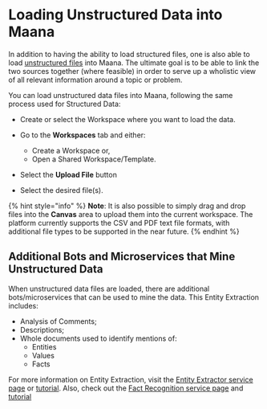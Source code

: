 # Loading Unstructured Data into Maana

In addition to having the ability to load structured files, one is also able to load [unstructured files](https://en.wikipedia.org/wiki/Unstructured_data) into Maana. The ultimate goal is to be able to link the two sources together \(where feasible\) in order to serve up a wholistic view of all relevant information around a topic or problem.

You can load unstructured data files into Maana, following the same process used for Structured Data:  

* Create or select the Workspace where you want to load the data. 
* Go to the **Workspaces** tab and either:  
  * Create a Workspace or,
  * Open a Shared Workspace/Template.

 
* Select the **Upload File** button
* Select the desired file\(s\). 

{% hint style="info" %}
**Note**:  It is also possible to simply drag and drop files into the **Canvas** area to upload them into the current workspace. The platform currently supports the CSV and PDF text file formats, with additional file types to be supported in the near future. 
{% endhint %}

## Additional Bots and Microservices that Mine Unstructured Data

When unstructured data files are loaded, there are additional bots/microservices that can be used to mine the data.  This Entity Extraction includes:  

* Analysis of Comments;
* Descriptions;
* Whole documents used to identify mentions of:
  * Entities 
  * Values
  * Facts

For more information on Entity Extraction, visit the [Entity Extractor service page]() or [tutorial](../advanced-recipes/entity-extractor-tutorial.md). Also, check out the [Fact Recognition service page]() and  [tutorial](../advanced-recipes/fact-recognition-tutorials/)


